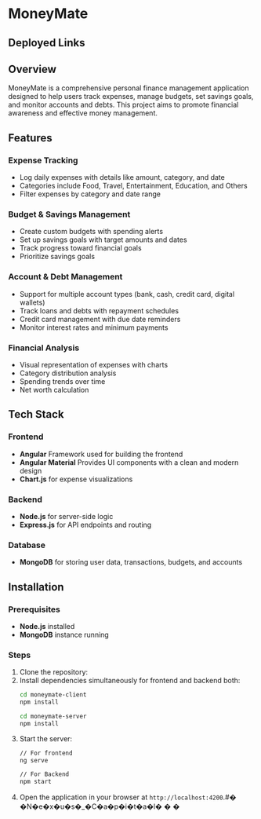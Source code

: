 # MoneyMate

## Deployed Links

## Overview
MoneyMate is a comprehensive personal finance management application designed to help users track expenses, manage budgets, set savings goals, and monitor accounts and debts. This project aims to promote financial awareness and effective money management.

## Features

### Expense Tracking
- Log daily expenses with details like amount, category, and date
- Categories include Food, Travel, Entertainment, Education, and Others
- Filter expenses by category and date range

### Budget & Savings Management
- Create custom budgets with spending alerts
- Set up savings goals with target amounts and dates
- Track progress toward financial goals
- Prioritize savings goals

### Account & Debt Management
- Support for multiple account types (bank, cash, credit card, digital wallets)
- Track loans and debts with repayment schedules
- Credit card management with due date reminders
- Monitor interest rates and minimum payments

### Financial Analysis
- Visual representation of expenses with charts
- Category distribution analysis
- Spending trends over time
- Net worth calculation

## Tech Stack

### Frontend
- **Angular** Framework used for building the frontend
- **Angular Material** Provides UI components with a clean and modern design
- **Chart.js** for expense visualizations

### Backend
- **Node.js** for server-side logic
- **Express.js** for API endpoints and routing

### Database
- **MongoDB** for storing user data, transactions, budgets, and accounts

## Installation

### Prerequisites
- **Node.js** installed
- **MongoDB** instance running

### Steps
1. Clone the repository:
2. Install dependencies simultaneously for frontend and backend both:
   ```bash
   cd moneymate-client
   npm install

   cd moneymate-server
   npm install
   ```
4. Start the server:
   ```bash
   // For frontend
   ng serve

   // For Backend
   npm start
   ```
5. Open the application in your browser at `http://localhost:4200`.#� �N�e�x�u�s�_�C�a�p�i�t�a�l�
�
�